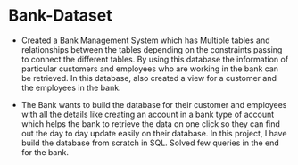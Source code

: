 # Bank-Dataset

- Created a Bank Management System which has Multiple tables and
relationships between the tables depending on the constraints 
passing to connect the different tables. By using this database
the information of particular customers and employees who are working in
the bank can be retrieved. In this database, also created a view for a customer and the
employees in the bank.

- The Bank wants to build the database for their customer and employees with
all the details like creating an account in a bank type of account which helps
the bank to retrieve the data on one click so they can find out the day to day
update easily on their database.
In this project, I have build the database from scratch in SQL. Solved few queries in the end for the bank.
